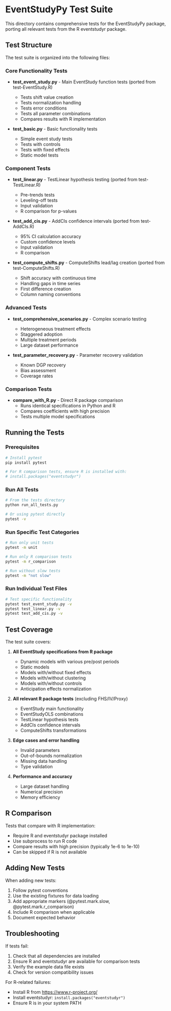 # EventStudyPy Test Suite

This directory contains comprehensive tests for the EventStudyPy package, porting all relevant tests from the R eventstudyr package.

## Test Structure

The test suite is organized into the following files:

### Core Functionality Tests
- **test_event_study.py** - Main EventStudy function tests (ported from test-EventStudy.R)
  - Tests shift value creation
  - Tests normalization handling
  - Tests error conditions
  - Tests all parameter combinations
  - Compares results with R implementation

- **test_basic.py** - Basic functionality tests
  - Simple event study tests
  - Tests with controls
  - Tests with fixed effects
  - Static model tests

### Component Tests
- **test_linear.py** - TestLinear hypothesis testing (ported from test-TestLinear.R)
  - Pre-trends tests
  - Leveling-off tests
  - Input validation
  - R comparison for p-values

- **test_add_cis.py** - AddCIs confidence intervals (ported from test-AddCIs.R)
  - 95% CI calculation accuracy
  - Custom confidence levels
  - Input validation
  - R comparison

- **test_compute_shifts.py** - ComputeShifts lead/lag creation (ported from test-ComputeShifts.R)
  - Shift accuracy with continuous time
  - Handling gaps in time series
  - First difference creation
  - Column naming conventions

### Advanced Tests
- **test_comprehensive_scenarios.py** - Complex scenario testing
  - Heterogeneous treatment effects
  - Staggered adoption
  - Multiple treatment periods
  - Large dataset performance

- **test_parameter_recovery.py** - Parameter recovery validation
  - Known DGP recovery
  - Bias assessment
  - Coverage rates

### Comparison Tests
- **compare_with_R.py** - Direct R package comparison
  - Runs identical specifications in Python and R
  - Compares coefficients with high precision
  - Tests multiple model specifications

## Running the Tests

### Prerequisites
```bash
# Install pytest
pip install pytest

# For R comparison tests, ensure R is installed with:
# install.packages("eventstudyr")
```

### Run All Tests
```bash
# From the tests directory
python run_all_tests.py

# Or using pytest directly
pytest -v
```

### Run Specific Test Categories
```bash
# Run only unit tests
pytest -m unit

# Run only R comparison tests
pytest -m r_comparison

# Run without slow tests
pytest -m "not slow"
```

### Run Individual Test Files
```bash
# Test specific functionality
pytest test_event_study.py -v
pytest test_linear.py -v
pytest test_add_cis.py -v
```

## Test Coverage

The test suite covers:

1. **All EventStudy specifications from R package**
   - Dynamic models with various pre/post periods
   - Static models
   - Models with/without fixed effects
   - Models with/without clustering
   - Models with/without controls
   - Anticipation effects normalization

2. **All relevant R package tests** (excluding FHS/IV/Proxy)
   - EventStudy main functionality
   - EventStudyOLS combinations
   - TestLinear hypothesis tests
   - AddCIs confidence intervals
   - ComputeShifts transformations

3. **Edge cases and error handling**
   - Invalid parameters
   - Out-of-bounds normalization
   - Missing data handling
   - Type validation

4. **Performance and accuracy**
   - Large dataset handling
   - Numerical precision
   - Memory efficiency

## R Comparison

Tests that compare with R implementation:
- Require R and eventstudyr package installed
- Use subprocess to run R code
- Compare results with high precision (typically 1e-6 to 1e-10)
- Can be skipped if R is not available

## Adding New Tests

When adding new tests:
1. Follow pytest conventions
2. Use the existing fixtures for data loading
3. Add appropriate markers (@pytest.mark.slow, @pytest.mark.r_comparison)
4. Include R comparison when applicable
5. Document expected behavior

## Troubleshooting

If tests fail:
1. Check that all dependencies are installed
2. Ensure R and eventstudyr are available for comparison tests
3. Verify the example data file exists
4. Check for version compatibility issues

For R-related failures:
- Install R from https://www.r-project.org/
- Install eventstudyr: `install.packages("eventstudyr")`
- Ensure R is in your system PATH